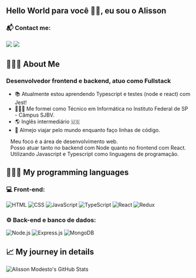 ## Hello World para você 👋🏾, eu sou o Alisson

### 📬 Contact me:<br /><br /><a href="https://www.linkedin.com/in/alisson-modesto-fullstack-developer/"><img src="https://img.shields.io/badge/-Alisson%20Modesto-0077B5?style=flat-square&logo=Linkedin&logoColor=white"/></a> <a href="mailto:alissonnewdev@gmail.com"><img src="https://img.shields.io/badge/-alissonnewdev@gmail.com-D14836?style=flat-square&logo=Gmail&logoColor=white"/></a>

## 🙋🏾‍♂️ About Me

### Desenvolvedor frontend e backend, atuo como Fullstack

- 📚 Atualmente estou aprendendo Typescript e testes (node e react) com Jest!
- 👨🏾‍🎓 Me formei como Técnico em Informática no Instituto Federal de SP - Câmpus SJBV.
- 🌎 Inglês intermediário 🇺🇸
- 🚀 Almejo viajar pelo mundo enquanto faço linhas de código.

<span>&nbsp;&nbsp;&nbsp;Meu foco é a área de desenvolvimento web.<span/><br />
<span>&nbsp;&nbsp;&nbsp;Posso atuar tanto no backend com Node quanto no frontend com React.<span/><br />
<span>&nbsp;&nbsp;&nbsp;Utilizando Javascript e Typescript como linguagens de programação.<span/>

## 👨🏾‍💻 My programming languages

### 💻 Front-end:

![HTML](https://img.shields.io/badge/-HTML-333333?style=flat&logo=HTML5)
![CSS](https://img.shields.io/badge/-CSS-333333?style=flat&logo=CSS3&logoColor=1572B6)
![JavaScript](https://img.shields.io/badge/-JavaScript-333333?style=flat&logo=javascript)
![TypeScript](https://img.shields.io/badge/-TypeScript-333333?style=flat&logo=typescript&logoColor=2D79C7)
![React](https://img.shields.io/badge/-React-333333?style=flat&logo=react)
![Redux](https://img.shields.io/badge/-Redux-333333?style=flat&logo=redux&logoColor=%23593d88)

### ⚙️ Back-end e banco de dados:

![Node.js](https://img.shields.io/badge/-Node.js-333333?style=flat&logo=node.js)
![Express.js](https://img.shields.io/badge/express.js-333333?style=flat&logo=express&logoColor=white)
![MongoDB](https://img.shields.io/badge/-MongoDB-333333?style=flat&logo=mongodb)

## 📈 My journey in details

![Alisson Modesto's GitHub Stats](https://github-readme-stats.vercel.app/api?username=alissonbms&theme=github_dark)
